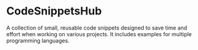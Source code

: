 # CodeSnippetsHub
A collection of small, reusable code snippets designed to save time and effort when working on various projects. It includes examples for multiple programming languages.
